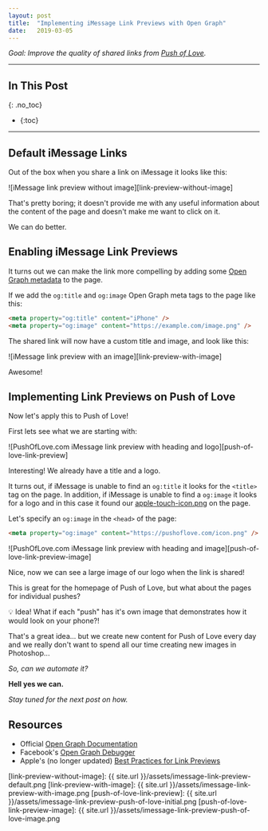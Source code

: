 ```yaml
---
layout: post
title:  "Implementing iMessage Link Previews with Open Graph"
date:   2019-03-05
---
```


*Goal: Improve the quality of shared links from [Push of Love][push-of-love].*

-----

## In This Post
{: .no_toc}

- 
  {:toc}

-----

## Default iMessage Links
Out of the box when you share a link on iMessage it looks like this:

![iMessage link preview without image][link-preview-without-image]

That's pretty boring; it doesn't provide me with any useful information about the content of the page and doesn't make me want to click on it.
 
We can do better.

## Enabling iMessage Link Previews
It turns out we can make the link more compelling by adding some [Open Graph metadata][open-graph] to the page.

If we add the `og:title` and `og:image` Open Graph meta tags to the page like this:

```html
<meta property="og:title" content="iPhone" />
<meta property="og:image" content="https://example.com/image.png" />
```

The shared link will now have a custom title and image, and look like this:

![iMessage link preview with an image][link-preview-with-image]

Awesome!

## Implementing Link Previews on Push of Love

Now let's apply this to Push of Love! 

First lets see what we are starting with:

![PushOfLove.com iMessage link preview with heading and logo][push-of-love-link-preview]

Interesting! We already have a title and a logo. 

It turns out, if iMessage is unable to find an `og:title` it looks for the `<title>` tag on the page. In addition, if iMessage is unable to find a `og:image` it looks for a logo and in this case it found our [apple-touch-icon.png][apple-touch-icon] on the page.

Let's specify an `og:image` in the `<head>` of the page:

```html
<meta property="og:image" content="https://pushoflove.com/icon.png" />
```

![PushOfLove.com iMessage link preview with heading and image][push-of-love-link-preview-image]

Nice, now we can see a large image of our logo when the link is shared!

This is great for the homepage of Push of Love, but what about the pages for individual pushes?

💡 Idea! What if each "push" has it's own image that demonstrates how it would look on your phone?!

That's a great idea... but we create new content for Push of Love every day and we really don't want to spend all our time creating new images in Photoshop... 

*So, can we automate it?*

**Hell yes we can.**

*Stay tuned for the next post on how.*


## Resources

* Official [Open Graph Documentation][open-graph]
* Facebook's [Open Graph Debugger][open-graph-debugger]
* Apple's (no longer updated) [Best Practices for Link Previews][apple-link-preview-best-practices]


[push-of-love]: https://pushoflove.com
[open-graph]: http://ogp.me
[open-graph-debugger]: https://developers.facebook.com/tools/debug/
[apple-link-preview-best-practices]: https://developer.apple.com/library/archive/technotes/tn2444/_index.html
[apple-touch-icon]: https://developer.apple.com/library/archive/documentation/AppleApplications/Reference/SafariWebContent/ConfiguringWebApplications/ConfiguringWebApplications.html#//apple_ref/doc/uid/TP40002051-CH3-SW4


[link-preview-without-image]: {{ site.url }}/assets/imessage-link-preview-default.png
[link-preview-with-image]: {{ site.url }}/assets/imessage-link-preview-with-image.png
[push-of-love-link-preview]: {{ site.url }}/assets/imessage-link-preview-push-of-love-initial.png
[push-of-love-link-preview-image]: {{ site.url }}/assets/imessage-link-preview-push-of-love-image.png
